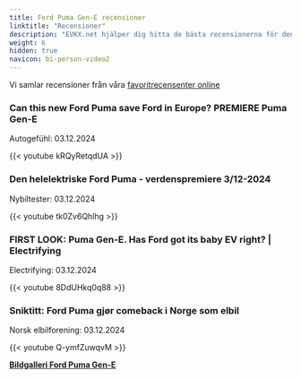 ```yaml
---
title: Ford Puma Gen-E recensioner
linktitle: "Recensioner"
description: "EVKX.net hjälper dig hitta de bästa recensionerna för denna modell."
weight: 6
hidden: true
navicon: bi-person-video2
---
```

Vi samlar recensioner från våra [favoritrecensenter online](../../../../../guides/evreviewers/)

<div class="container text-center shadow p-2 pe-4 mb-5 bg-body-tertiary rounded border">
<h3>Can this new Ford Puma save Ford in Europe? PREMIERE Puma Gen-E</h3>
<p>Autogefühl: 03.12.2024</p>

{{< youtube kRQyRetqdUA >}}

</div>
<div class="container text-center shadow p-2 pe-4 mb-5 bg-body-tertiary rounded border">
<h3>Den helelektriske Ford Puma - verdenspremiere 3/12-2024</h3>
<p>Nybiltester: 03.12.2024</p>

{{< youtube tk0Zv6Qhlhg >}}

</div>
<div class="container text-center shadow p-2 pe-4 mb-5 bg-body-tertiary rounded border">
<h3>FIRST LOOK: Puma Gen-E. Has Ford got its baby EV right? | Electrifying</h3>
<p>Electrifying: 03.12.2024</p>

{{< youtube 8DdUHkq0q88 >}}

</div>
<div class="container text-center shadow p-2 pe-4 mb-5 bg-body-tertiary rounded border">
<h3>Sniktitt: Ford Puma gjør comeback i Norge som elbil</h3>
<p>Norsk elbilforening: 03.12.2024</p>

{{< youtube Q-ymfZuwqvM >}}

</div>
<div class="mt-3 mb-3">
<a href="../gallery/" class="text-decoration-none text-black">
<strong><i class="bi-arrow-left"></i>Bildgalleri  </strong>
</a>
<a href="../" class="text-decoration-none text-black float-end">
<strong>Ford Puma Gen-E <i class="bi-arrow-right"></i></strong>
</a>
</div>
